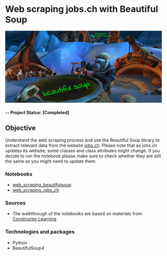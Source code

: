 # Web scraping jobs.ch with Beautiful Soup

![alternative text](img/readme_image.jpg)

#### -- Project Status: [Completed]

## Objective
Understand the web scraping process and use the Beautiful Soup library to extract relevant data from the website [jobs.ch](https://www.jobs.ch/en/). Please note that as jobs.ch updates its website, some classes and class attributes might change. If you decide to run the notebook please make sure to check whether they are still the same as you might need to update them.

### Notebooks
* [web_scraping_beautifulsoup](web_scraping_beautifulsoup.ipynb)
* [web_scraping_jobs_ch](web_scraping_jobs_ch.ipynb)

### Sources
* The walkthrough of the notebooks are based on materials from [Constructor Learning](https://learning.constructor.org/data-science)

### Technologies and packages
* Python
* BeautifulSoup4
